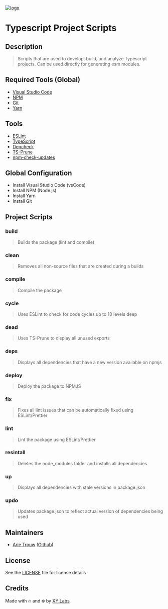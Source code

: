 [![logo][]](https://xylabs.com)

# Typescript Project Scripts

## Description

> Scripts that are used to develop, build, and analyze Typescript projects.  Can be used directly for generating esm modules.

## Required Tools (Global)

-   [Visual Studio Code](https://code.visualstudio.com)
-   [NPM](https://www.npmjs.com)
-   [Git](https://git-scm.com/)
-   [Yarn](https://yarnpkg.com/)

## Tools

-   [ESLint](https://eslint.org)
-   [TypeScript](https://www.typescriptlang.org)
-   [Depcheck](https://www.npmjs.com/package/depcheck)
-   [TS-Prune](https://www.npmjs.com/package/ts-prune)
-   [npm-check-updates](https://www.npmjs.com/package/npm-check-updates)

## Global Configuration

-   Install Visual Studio Code (vsCode)
-   Install NPM (Node.js)
-   Install Yarn
-   Install Git

## Project Scripts

### build
> Builds the package (lint and compile)

### clean
> Removes all non-source files that are created during a builds

### compile
> Compile the package

### cycle
> Uses ESLint to check for code cycles up to 10 levels deep

### dead
> Uses TS-Prune to display all unused exports

### deps
> Displays all dependencies that have a new version available on npmjs

### deploy
> Deploy the package to NPMJS

### fix
> Fixes all lint issues that can be automatically fixed using ESLint/Prettier

### lint
> Lint the package using ESLint/Prettier

### resintall
> Deletes the node_modules folder and installs all dependencies

### up
> Displays all dependencies with stale versions in package.json

### updo
> Updates package.json to reflect actual version of dependencies being used

## Maintainers

-   [Arie Trouw](https://arietrouw.com) ([Github](https://github.com/arietrouw))

## License

See the [LICENSE](LICENSE) file for license details

## Credits

Made with 🔥 and ❄️ by [XY Labs](https://xylabs.com)

[logo]: https://cdn.xy.company/img/brand/XYPersistentCompany_Logo_Icon_Colored.svg

